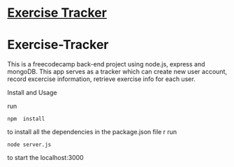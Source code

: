 # [Exercise Tracker](https://www.freecodecamp.org/learn/apis-and-microservices/apis-and-microservices-projects/exercise-tracker)
# Exercise-Tracker

This is a freecodecamp back-end project using node.js, express and mongoDB.
This app serves as a tracker which can create new user account, record excercise information, retrieve exercise info for each user.

Install and Usage

run
```
npm  install
```
to install all the dependencies in the package.json file
r
run

```
node server.js
```
to start the localhost:3000


